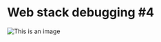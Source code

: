 # Web stack debugging #4

![This is an image](https://s3.amazonaws.com/intranet-projects-files/holbertonschool-sysadmin_devops/313/frdkCrb.jpg)

